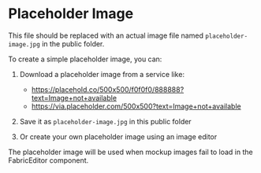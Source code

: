 # Placeholder Image

This file should be replaced with an actual image file named `placeholder-image.jpg` in the public folder.

To create a simple placeholder image, you can:

1. Download a placeholder image from a service like:
   - https://placehold.co/500x500/f0f0f0/888888?text=Image+not+available
   - https://via.placeholder.com/500x500?text=Image+not+available

2. Save it as `placeholder-image.jpg` in this public folder

3. Or create your own placeholder image using an image editor

The placeholder image will be used when mockup images fail to load in the FabricEditor component.
